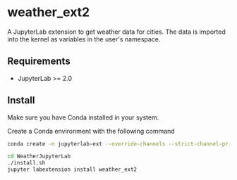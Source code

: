 # weather_ext2

A JupyterLab extension to get weather data for cities. The data is imported into the kernel as variables in the user's namespace.

## Requirements

* JupyterLab >= 2.0

## Install

Make sure you have Conda installed in your system.

Create a Conda environment with the following command

```bash
conda create -n jupyterlab-ext --override-channels --strict-channel-priority -c conda-forge -c jupyterlab cookiecutter nodejs
```

```bash
cd WeatherJupyterLab
./install.sh
jupyter labextension install weather_ext2
```